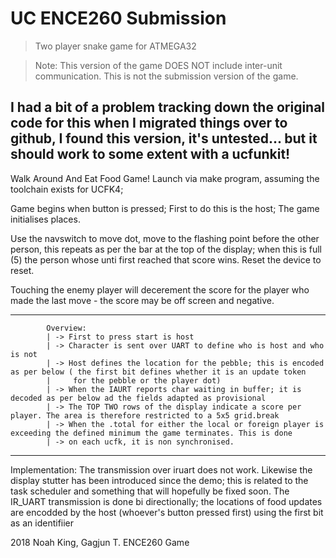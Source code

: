 # UC ENCE260 Submission
> Two player snake game for ATMEGA32

> Note:
This version of the game DOES NOT include inter-unit communication.
This is not the submission version of the game.

## I had a bit of a problem tracking down the original code for this when I migrated things over to github, I found this version, it's untested... but it should work to some extent with a ucfunkit!










Walk Around And Eat Food Game!
Launch via make program, assuming the toolchain exists for UCFK4;



Game begins when button is pressed; First to do this is the host; 
The game initialises places.

Use the navswitch to move dot, move to the flashing point before the other person, this repeats as per the bar at the top of the display; when this is full (5) the person whose unti first reached that score wins.  Reset the device to reset.


Touching the enemy player will decerement the score for the player who made the last move - the score may be off screen and negative.


**************



			Overview:
			| -> First to press start is host
			| -> Character is sent over UART to define who is host and who is not
			| -> Host defines the location for the pebble; this is encoded as per below ( the first bit defines whether it is an update token
			|     for the pebble or the player dot)
			| -> When the IAURT reports char waiting in buffer; it is decoded as per below ad the fields adapted as provisional
			| -> The TOP TWO rows of the display indicate a score per player. The area is therefore restricted to a 5x5 grid.break
			| -> When the .total for either the local or foreign player is exceeding the defined minimum the game terminates. This is done
			| -> on each ucfk, it is non synchronised.

**************

Implementation:
    The transmission over iruart does not work. Likewise the display stutter has been introduced since the demo; this is related to the task scheduler and something that will hopefully be fixed soon.
    The IR_UART transmission is done bi directionally; the locations of food updates are encodded by the host (whoever's button pressed first) using the first bit as an identifiier



2018 Noah King, Gagjun T. ENCE260 Game
